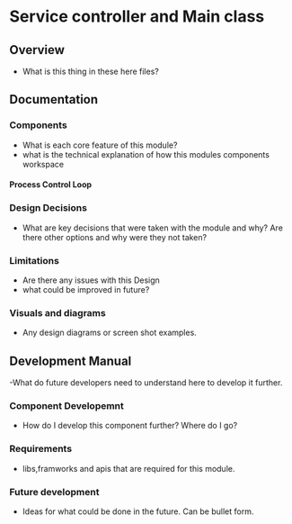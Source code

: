 # Service controller and Main class
## Overview
- What is this thing in these here files?

## Documentation
### Components
- What is each core feature of this module?
- what is the technical explanation of how this modules components workspace
#### Process Control Loop

### Design Decisions
- What are key decisions that were taken with the module and why? Are there other options and why were they not taken?

### Limitations
- Are there any issues with this Design
- what could be improved in future?

### Visuals and diagrams
- Any design diagrams or screen shot examples.

## Development Manual
-What do future developers need to understand here to develop it further.
### Component Developemnt
- How do I develop this component further? Where do I go?
### Requirements
- libs,framworks and apis that are required for this module.
### Future development
- Ideas for what could be done in the future. Can be bullet form.
